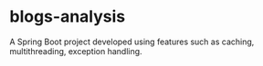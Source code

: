 # blogs-analysis
A Spring Boot project developed using features such as caching, multithreading, exception handling.
